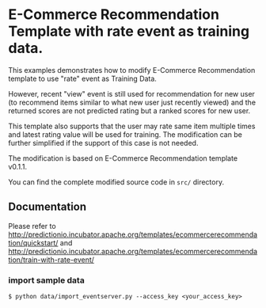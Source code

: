 # E-Commerce Recommendation Template with rate event as training data.

This examples demonstrates how to modify E-Commerce Recommendation template to use "rate" event as Training Data.

However, recent "view" event is still used for recommendation for new user (to recommend items similar to what new user just recently viewed) and the returned scores are not predicted rating but a ranked scores for new user.

This template also supports that the user may rate same item multiple times and latest rating value will be used for training. The modification can be further simplified if the support of this case is not needed.

The modification is based on E-Commerce Recommendation template v0.1.1.

You can find the complete modified source code in `src/` directory.

## Documentation

Please refer to http://predictionio.incubator.apache.org/templates/ecommercerecommendation/quickstart/
and
http://predictionio.incubator.apache.org/templates/ecommercerecommendation/train-with-rate-event/

### import sample data

```
$ python data/import_eventserver.py --access_key <your_access_key>
```
